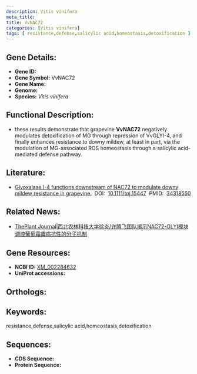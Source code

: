 ```yaml
---
description: Vitis vinifera
meta_title:
title: VvNAC72
categories: [Vitis vinifera]
tags: [ resistance,defense,salicylic acid,homeostasis,detoxification ]
---
```


## Gene Details:
- **Gene ID:**	[]()
- **Gene Symbol:** VvNAC72
- **Gene Name:** 
- **Genome:** []()
- **Species:** *Vitis vinifera*

## Functional Description:
   - these results demonstrate that grapevine **VvNAC72** negatively modulates detoxification of MG through repression of VvGLYI-4, and finally enhances resistance to downy mildew, at least in part, via the modulation of MG-associated ROS homeostasis through a salicylic acid-mediated defense pathway.

## Literature:
   - [Glyoxalase I-4 functions downstream of NAC72 to modulate downy mildew resistance in grapevine.]( https://onlinelibrary.wiley.com/doi/10.1111/tpj.15447)&nbsp;&nbsp;DOI:&nbsp;&nbsp;[10.1111/tpj.15447](https://onlinelibrary.wiley.com/doi/10.1111/tpj.15447)&nbsp;&nbsp;PMID:&nbsp;&nbsp;[34318550](https://pubmed.ncbi.nlm.nih.gov/34318550/)

## Related News:
   - [The ​Plant Journal|西北农林科技大学徐炎/许腾飞团队揭示NAC72-GLYI模块调控葡萄霜霉病抗性的分子机制](https://mp.weixin.qq.com/s?__biz=Mzg3MDEwNDEyMg==&mid=2247514752&idx=7&sn=3bdf0d6d82cd3ee8cf84343243f30f77&chksm=ce9017d5f9e79ec3c0278f95f4117dbb5213b37ca265cf0d5f06f5921e86e0a8257c1b1071b4&scene=27#wechat_redirect)

## Gene Resources:
- **NCBI ID:** [XM_002284632](https://www.ncbi.nlm.nih.gov/gene/?term=XM_002284632)
- **UniProt accessions:** [](https://www.uniprot.org/uniprotkb//entry)

## Orthologs:


## Keywords:
resistance,defense,salicylic acid,homeostasis,detoxification

## Sequences:
- **CDS Sequence:**
- **Protein Sequence:**
